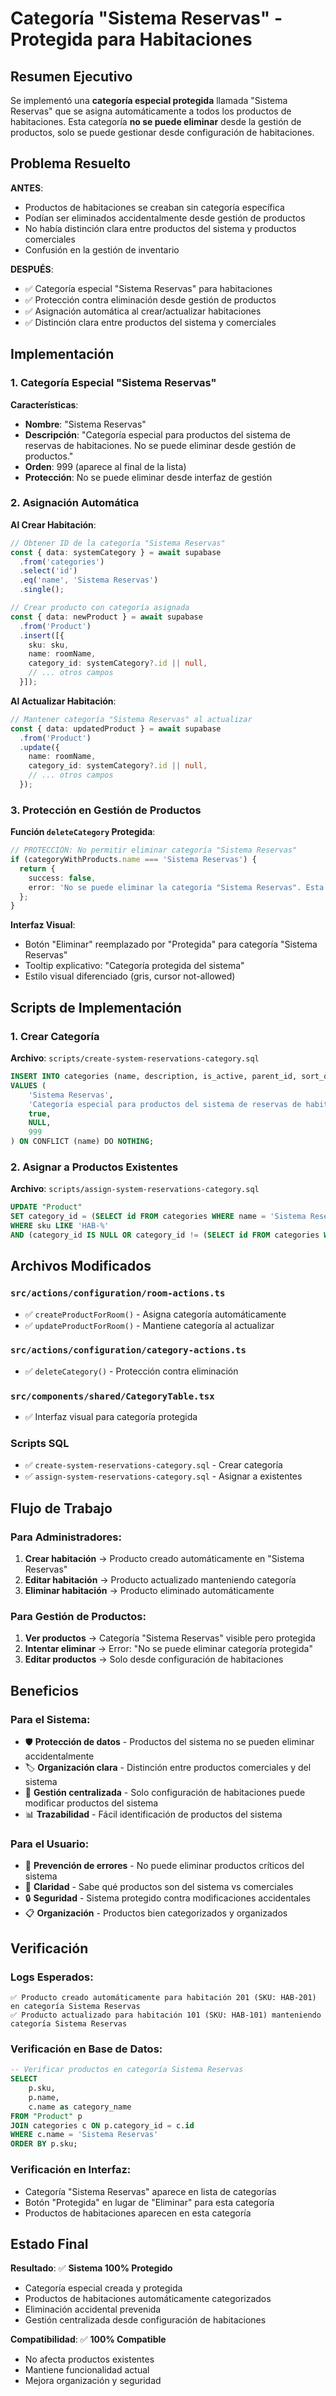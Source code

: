 # Categoría "Sistema Reservas" - Protegida para Habitaciones

## Resumen Ejecutivo

Se implementó una **categoría especial protegida** llamada "Sistema Reservas" que se asigna automáticamente a todos los productos de habitaciones. Esta categoría **no se puede eliminar** desde la gestión de productos, solo se puede gestionar desde configuración de habitaciones.

## Problema Resuelto

**ANTES**: 
- Productos de habitaciones se creaban sin categoría específica
- Podían ser eliminados accidentalmente desde gestión de productos
- No había distinción clara entre productos del sistema y productos comerciales
- Confusión en la gestión de inventario

**DESPUÉS**:
- ✅ Categoría especial "Sistema Reservas" para habitaciones
- ✅ Protección contra eliminación desde gestión de productos
- ✅ Asignación automática al crear/actualizar habitaciones
- ✅ Distinción clara entre productos del sistema y comerciales

## Implementación

### 1. Categoría Especial "Sistema Reservas"

**Características**:
- **Nombre**: "Sistema Reservas"
- **Descripción**: "Categoría especial para productos del sistema de reservas de habitaciones. No se puede eliminar desde gestión de productos."
- **Orden**: 999 (aparece al final de la lista)
- **Protección**: No se puede eliminar desde interfaz de gestión

### 2. Asignación Automática

**Al Crear Habitación**:
```typescript
// Obtener ID de la categoría "Sistema Reservas"
const { data: systemCategory } = await supabase
  .from('categories')
  .select('id')
  .eq('name', 'Sistema Reservas')
  .single();

// Crear producto con categoría asignada
const { data: newProduct } = await supabase
  .from('Product')
  .insert([{
    sku: sku,
    name: roomName,
    category_id: systemCategory?.id || null,
    // ... otros campos
  }]);
```

**Al Actualizar Habitación**:
```typescript
// Mantener categoría "Sistema Reservas" al actualizar
const { data: updatedProduct } = await supabase
  .from('Product')
  .update({
    name: roomName,
    category_id: systemCategory?.id || null,
    // ... otros campos
  });
```

### 3. Protección en Gestión de Productos

**Función `deleteCategory` Protegida**:
```typescript
// PROTECCIÓN: No permitir eliminar categoría "Sistema Reservas"
if (categoryWithProducts.name === 'Sistema Reservas') {
  return {
    success: false,
    error: 'No se puede eliminar la categoría "Sistema Reservas". Esta categoría es especial y solo se puede gestionar desde configuración de habitaciones.'
  };
}
```

**Interfaz Visual**:
- Botón "Eliminar" reemplazado por "Protegida" para categoría "Sistema Reservas"
- Tooltip explicativo: "Categoría protegida del sistema"
- Estilo visual diferenciado (gris, cursor not-allowed)

## Scripts de Implementación

### 1. Crear Categoría
**Archivo**: `scripts/create-system-reservations-category.sql`
```sql
INSERT INTO categories (name, description, is_active, parent_id, sort_order)
VALUES (
    'Sistema Reservas',
    'Categoría especial para productos del sistema de reservas de habitaciones.',
    true,
    NULL,
    999
) ON CONFLICT (name) DO NOTHING;
```

### 2. Asignar a Productos Existentes
**Archivo**: `scripts/assign-system-reservations-category.sql`
```sql
UPDATE "Product" 
SET category_id = (SELECT id FROM categories WHERE name = 'Sistema Reservas')
WHERE sku LIKE 'HAB-%' 
AND (category_id IS NULL OR category_id != (SELECT id FROM categories WHERE name = 'Sistema Reservas'));
```

## Archivos Modificados

### `src/actions/configuration/room-actions.ts`
- ✅ `createProductForRoom()` - Asigna categoría automáticamente
- ✅ `updateProductForRoom()` - Mantiene categoría al actualizar

### `src/actions/configuration/category-actions.ts`
- ✅ `deleteCategory()` - Protección contra eliminación

### `src/components/shared/CategoryTable.tsx`
- ✅ Interfaz visual para categoría protegida

### Scripts SQL
- ✅ `create-system-reservations-category.sql` - Crear categoría
- ✅ `assign-system-reservations-category.sql` - Asignar a existentes

## Flujo de Trabajo

### Para Administradores:
1. **Crear habitación** → Producto creado automáticamente en "Sistema Reservas"
2. **Editar habitación** → Producto actualizado manteniendo categoría
3. **Eliminar habitación** → Producto eliminado automáticamente

### Para Gestión de Productos:
1. **Ver productos** → Categoría "Sistema Reservas" visible pero protegida
2. **Intentar eliminar** → Error: "No se puede eliminar categoría protegida"
3. **Editar productos** → Solo desde configuración de habitaciones

## Beneficios

### Para el Sistema:
- 🛡️ **Protección de datos** - Productos del sistema no se pueden eliminar accidentalmente
- 🏷️ **Organización clara** - Distinción entre productos comerciales y del sistema
- 🔄 **Gestión centralizada** - Solo configuración de habitaciones puede modificar productos del sistema
- 📊 **Trazabilidad** - Fácil identificación de productos del sistema

### Para el Usuario:
- 🚫 **Prevención de errores** - No puede eliminar productos críticos del sistema
- 🎯 **Claridad** - Sabe qué productos son del sistema vs comerciales
- 🔒 **Seguridad** - Sistema protegido contra modificaciones accidentales
- 📋 **Organización** - Productos bien categorizados y organizados

## Verificación

### Logs Esperados:
```
✅ Producto creado automáticamente para habitación 201 (SKU: HAB-201) en categoría Sistema Reservas
✅ Producto actualizado para habitación 101 (SKU: HAB-101) manteniendo categoría Sistema Reservas
```

### Verificación en Base de Datos:
```sql
-- Verificar productos en categoría Sistema Reservas
SELECT 
    p.sku,
    p.name,
    c.name as category_name
FROM "Product" p
JOIN categories c ON p.category_id = c.id
WHERE c.name = 'Sistema Reservas'
ORDER BY p.sku;
```

### Verificación en Interfaz:
- Categoría "Sistema Reservas" aparece en lista de categorías
- Botón "Protegida" en lugar de "Eliminar" para esta categoría
- Productos de habitaciones aparecen en esta categoría

## Estado Final

**Resultado**: ✅ **Sistema 100% Protegido**
- Categoría especial creada y protegida
- Productos de habitaciones automáticamente categorizados
- Eliminación accidental prevenida
- Gestión centralizada desde configuración de habitaciones

**Compatibilidad**: ✅ **100% Compatible**
- No afecta productos existentes
- Mantiene funcionalidad actual
- Mejora organización y seguridad 